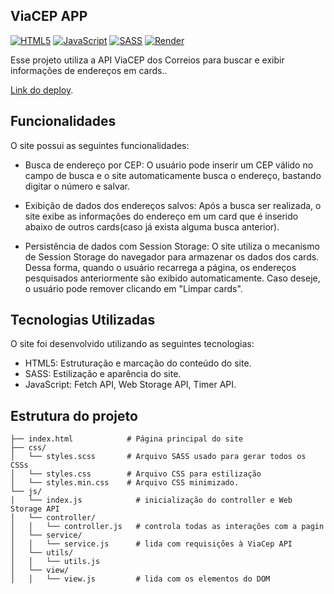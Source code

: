 ## ViaCEP APP
[![HTML5](https://img.shields.io/badge/html5-%23E34F26.svg?style=for-the-badge&logo=html5&logoColor=white)](https://developer.mozilla.org/en-US/docs/Glossary/HTML5)
[![JavaScript](https://img.shields.io/badge/javascript-%23323330.svg?style=for-the-badge&logo=javascript&logoColor=%23F7DF1E)](https://developer.mozilla.org/en-US/docs/Web/JavaScript)
[![SASS](https://img.shields.io/badge/SASS-hotpink.svg?style=for-the-badge&logo=SASS&logoColor=white)](https://sass-lang.com/)
[![Render](https://img.shields.io/badge/Render-%46E3B7.svg?style=for-the-badge&logo=render&logoColor=white)](https://viacep-juan.onrender.com)

Esse projeto utiliza a API ViaCEP dos Correios para buscar e exibir informações de endereços em cards..

[Link do deploy](https://viacep-juan.onrender.com).

## Funcionalidades

O site possui as seguintes funcionalidades:

- Busca de endereço por CEP: O usuário pode inserir um CEP válido no campo de busca e o site automaticamente busca o endereço, bastando digitar o número e salvar.

- Exibição de dados dos endereços salvos: Após a busca ser realizada, o site exibe as informações do endereço em um card que é inserido abaixo de outros cards(caso já exista alguma busca anterior).

- Persistência de dados com Session Storage: O site utiliza o mecanismo de Session Storage do navegador para armazenar os dados dos cards. Dessa forma, quando o usuário recarrega a página, os endereços pesquisados anteriormente são exibido automaticamente. Caso deseje, o usuário pode remover clicando em "Limpar cards".

## Tecnologias Utilizadas

O site foi desenvolvido utilizando as seguintes tecnologias:

- HTML5: Estruturação e marcação do conteúdo do site.
- SASS: Estilização e aparência do site.
- JavaScript: Fetch API, Web Storage API, Timer API.

## Estrutura do projeto

```
├── index.html            # Página principal do site
├── css/
│   └── styles.scss       # Arquivo SASS usado para gerar todos os CSSs
│   └── styles.css        # Arquivo CSS para estilização
│   └── styles.min.css    # Arquivo CSS minimizado.
└── js/
│   └── index.js            # inicialização do controller e Web Storage API
│   └── controller/         
│   │   └── controller.js   # controla todas as interações com a pagin
│   └── service/
│   │   └── service.js      # lida com requisições à ViaCep API
│   └── utils/         
│   │   └── utils.js        
│   └── view/    
│   │   └── view.js         # lida com os elementos do DOM 

```
